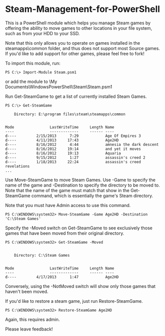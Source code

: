 Steam-Management-for-PowerShell
===============================

This is a PowerShell module which helps you manage Steam games by offering the ability to move games to other locations in your file system, such as from your HDD to your SSD.

Note that this only allows you to operate on games installed in the steamapps\common folder, and thus does not support most Source games.
If you'd like to add support for other games, please feel free to fork!

To import this module, run:

```
PS C:\> Import-Module Steam.psm1
```

or add the module to \My Documents\WindowsPowerShell\Steam\Steam.psm1

Run Get-SteamGame to get a list of currently installed Steam Games.

```
PS C:\> Get-SteamGame

    Directory: E:\program files\steam\steamapps\common


Mode                LastWriteTime     Length Name                                                                      
----                -------------     ------ ----                                                                      
d----         2/15/2013      7:29            Age Of Empires 3                                                          
d----         4/11/2013     17:43            Age2HD                                                                    
d----         8/16/2012      4:44            amnesia the dark descent                                                  
d----         8/16/2012     19:14            and yet it moves                                                          
d----         8/16/2012     19:13            Aquaria                                                                   
d----         9/15/2012      1:27            assassin's creed 2                                                        
d----         1/18/2013     22:24            assassin's creed revelations                                              
...
```

Use Move-SteamGame to move Steam Games. Use -Game to specify the name of the game and -Destination to specify the directory to be moved to.
Note that the name of the game must match that show in the Get-SteamGame command, which is essentially the game's Steam directory.

Note that you must have Admin access to use this command.

```
PS C:\WINDOWS\system32> Move-SteamGame -Game Age2HD -Destination 'C:\Steam Games'
```

Specify the -Moved switch on Get-SteamGame to see exclusively those games that have been moved from their original directory.

```
PS C:\WINDOWS\system32> Get-SteamGame -Moved


    Directory: C:\Steam Games


Mode                LastWriteTime     Length Name
----                -------------     ------ ----
d----         4/17/2013      1:47            Age2HD

```

Conversely, using the -NotMoved switch will show only those games that haven't been moved.

If you'd like to restore a steam game, just run Restore-SteamGame.

```
PS C:\WINDOWS\system32> Restore-SteamGame Age2HD
```

Again, this requires admin.

Please leave feedback!